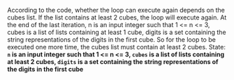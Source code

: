 According to the code, whether the loop can execute again depends on the cubes list. If the list contains at least 2 cubes, the loop will execute again. At the end of the last iteration, n is an input integer such that 1 <= n <= 3, cubes is a list of lists containing at least 1 cube, digits is a set containing the string representations of the digits in the first cube. So for the loop to be executed one more time, the cubes list must contain at least 2 cubes.
State: **`n` is an input integer such that 1 <= n <= 3, `cubes` is a list of lists containing at least 2 cubes, `digits` is a set containing the string representations of the digits in the first cube**